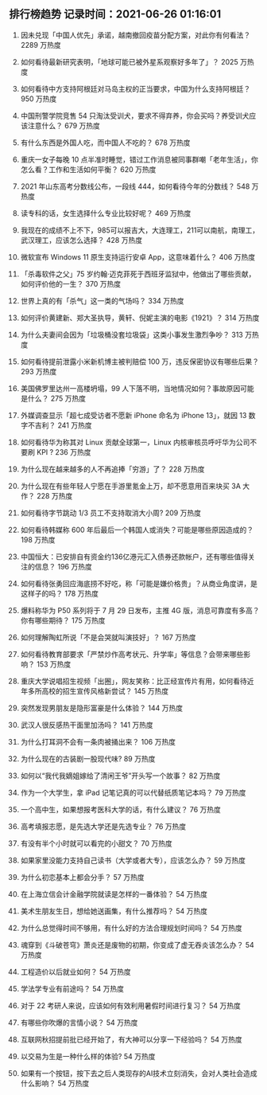 
## 排行榜趋势 记录时间：2021-06-26 01:16:01
  
  1. 因未兑现「中国人优先」承诺，越南撤回疫苗分配方案，对此你有何看法？ 2289 万热度
    
  2. 如何看待最新研究表明，「地球可能已被外星系观察好多年了」？ 2025 万热度
    
  3. 如何看待中方支持阿根廷对马岛主权的正当要求，中国为什么支持阿根廷？ 950 万热度
    
  4. 中国刑警学院竞售 54 只淘汰受训犬，要求不得弃养，你会买吗？养受训犬应该注意什么？ 679 万热度
    
  5. 有什么东西是外国人吃，而中国人不吃的？ 678 万热度
    
  6. 重庆一女子每晚 10 点半准时睡觉，错过工作消息被同事群嘲「老年生活」，你怎么看？工作和生活如何平衡？ 620 万热度
    
  7. 2021 年山东高考分数线公布，一段线 444，如何看待今年的分数线？ 548 万热度
    
  8. 读专科的话，女生选择什么专业比较好呢？ 469 万热度
    
  9. 我现在的成绩不上不下，985可以报吉大，大连理工，211可以南航，南理工，武汉理工，应该怎么选择？ 428 万热度
    
  10. 微软宣布 Windows 11 原生支持运行安卓 App，这意味着什么？ 406 万热度
    
  11. 「杀毒软件之父」75 岁约翰·迈克菲死于西班牙监狱中，他做出了哪些贡献，如何评价他的一生？ 370 万热度
    
  12. 世界上真的有「杀气」这一类的气场吗？ 334 万热度
    
  13. 如何评价黄建新、郑大圣执导，黄轩、倪妮主演的电影《1921》？ 314 万热度
    
  14. 为什么夫妻间会因为「垃圾桶没套垃圾袋」这类小事发生激烈争吵？ 313 万热度
    
  15. 如何看待提前泄露小米新机博主被判赔偿 100 万，违反保密协议有哪些后果？ 293 万热度
    
  16. 美国佛罗里达州一高楼坍塌，99 人下落不明，当地情况如何？事故原因可能是什么？ 275 万热度
    
  17. 外媒调查显示「超七成受访者不愿新 iPhone 命名为 iPhone 13」，就因 13 数字不吉利？ 241 万热度
    
  18. 如何看待华为称其对 Linux 贡献全球第一，Linux 内核审核员呼吁华为公司不要刷 KPI ? 236 万热度
    
  19. 为什么现在越来越多的人不再追捧「穷游」了？ 228 万热度
    
  20. 为什么现在有些年轻人宁愿在手游里氪金上万，却不愿意用百来块买 3A 大作？ 228 万热度
    
  21. 如何看待字节跳动 1/3 员工不支持取消大小周? 209 万热度
    
  22. 如何看待韩媒称 600 年后最后一个韩国人或消失？可能是哪些原因造成的？ 198 万热度
    
  23. 中国恒大：已安排自有资金约136亿港元汇入债券还款帐户，还有哪些值得关注的信息？ 196 万热度
    
  24. 如何看待张勇回应海底捞不好吃，称「可能是嫌价格贵」？从商业角度讲，是这样子的吗？ 178 万热度
    
  25. 爆料称华为 P50 系列将于 7 月 29 日发布，主推 4G 版，消息可靠度有多高？你有哪些期待？ 175 万热度
    
  26. 如何理解陶虹所说「不是会哭就叫演技好」？ 167 万热度
    
  27. 如何看待教育部要求「严禁炒作高考状元、升学率」等信息？会带来哪些影响？ 153 万热度
    
  28. 重庆大学说唱招生视频「出圈」，网友笑称：比正经宣传片有用，如何看待近年多所高校的招生宣传风格新尝试？ 145 万热度
    
  29. 突然发现男朋友是隐形富豪是什么体验？ 144 万热度
    
  30. 武汉人很反感热干面里加汤吗？ 141 万热度
    
  31. 为什么打耳洞不会有一条肉被捅出来？ 106 万热度
    
  32. 为什么现在的古装剧一股现代味? 89 万热度
    
  33. 如何以“我代我嫡姐嫁给了清闲王爷”开头写一个故事？ 82 万热度
    
  34. 作为一个大学生，拿 iPad 记笔记真的可以代替纸质笔记本吗？ 79 万热度
    
  35. 一个高中生，如果想报考医科大学的话，有什么建议？ 76 万热度
    
  36. 高考填报志愿，是先选大学还是先选专业？ 76 万热度
    
  37. 有没有半个小时就可以看完的小甜文？ 70 万热度
    
  38. 如果家里没能力支持自己读书（大学或者大专），应该怎么办？ 59 万热度
    
  39. 为什么初恋基本上都会分手？ 57 万热度
    
  40. 在上海立信会计金融学院就读是怎样的一番体验？ 54 万热度
    
  41. 美术生朋友生日，想给她送画集，有什么推荐吗？ 54 万热度
    
  42. 为什么总觉得时间不够用，有什么好的方法合理规划时间吗？ 54 万热度
    
  43. 魂穿到《斗破苍穹》萧炎还是废物的初期，你变成了虚无吞炎该怎么办？ 54 万热度
    
  44. 工程造价以后就业如何？ 54 万热度
    
  45. 学法学专业有前途吗？ 54 万热度
    
  46. 对于 22 考研人来说，应该如何有效利用暑假时间进行复习？ 54 万热度
    
  47. 有哪些你吹爆的言情小说？ 54 万热度
    
  48. 互联网秋招提前批已经开始了，有大神可以分享一下经验吗？ 54 万热度
    
  49. 以交易为生是一种什么样的体验? 54 万热度
    
  50. 如果有一个按钮，按下去之后人类现存的AI技术立刻消失，会对人类社会造成什么影响？ 54 万热度
    